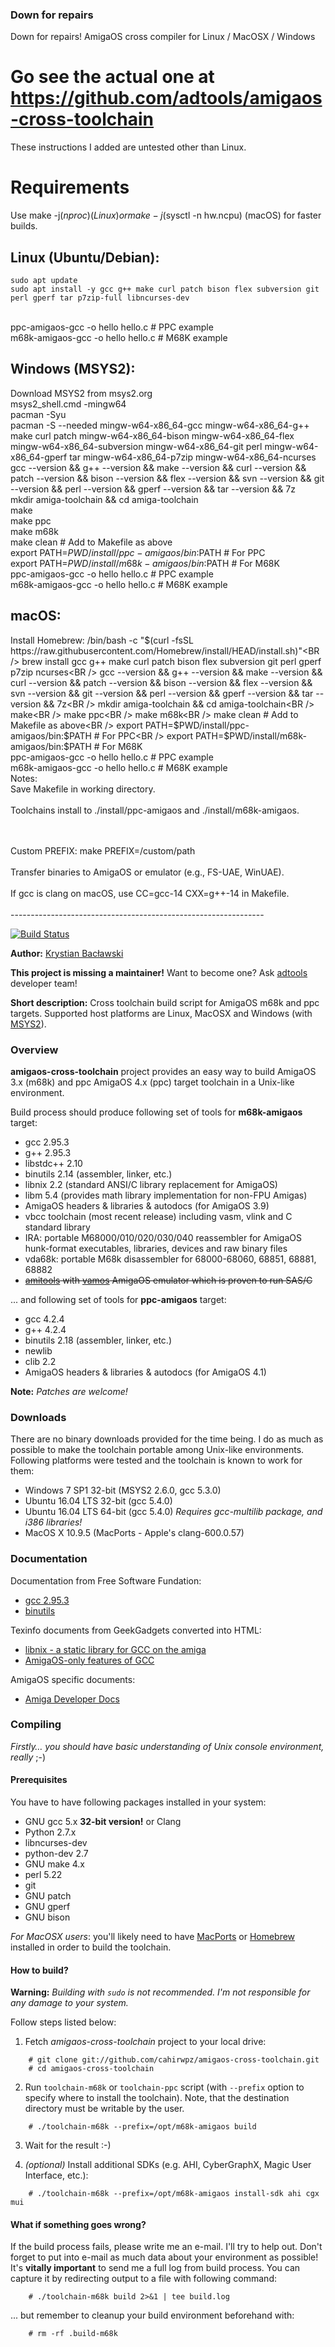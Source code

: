 ### Down for repairs
Down for repairs! AmigaOS cross compiler for Linux / MacOSX / Windows

Go see the actual one at https://github.com/adtools/amigaos-cross-toolchain
===

These instructions I added are untested other than Linux.

# Requirements<BR />
Use make -j$(nproc) (Linux) or make -j$(sysctl -n hw.ncpu) (macOS) for faster builds.<BR />
## Linux (Ubuntu/Debian):<BR />
`sudo apt update`<BR />
`sudo apt install -y gcc g++ make curl patch bison flex subversion git perl gperf tar p7zip-full libncurses-dev`<BR />
<BR />

ppc-amigaos-gcc -o hello hello.c  # PPC example<BR />
m68k-amigaos-gcc -o hello hello.c  # M68K example<BR />

## Windows (MSYS2):<BR />
Download MSYS2 from msys2.org<BR />
msys2_shell.cmd -mingw64<BR />
pacman -Syu<BR />
pacman -S --needed mingw-w64-x86_64-gcc mingw-w64-x86_64-g++ make curl patch mingw-w64-x86_64-bison mingw-w64-x86_64-flex mingw-w64-x86_64-subversion mingw-w64-x86_64-git perl mingw-w64-x86_64-gperf tar mingw-w64-x86_64-p7zip mingw-w64-x86_64-ncurses<BR />
gcc --version && g++ --version && make --version && curl --version && patch --version && bison --version && flex --version && svn --version && git --version && perl --version && gperf --version && tar --version && 7z<BR />
mkdir amiga-toolchain && cd amiga-toolchain<BR />
make<BR />
make ppc<BR />
make m68k<BR />
make clean  # Add to Makefile as above<BR />
export PATH=$PWD/install/ppc-amigaos/bin:$PATH  # For PPC<BR />
export PATH=$PWD/install/m68k-amigaos/bin:$PATH  # For M68K<BR />
ppc-amigaos-gcc -o hello hello.c  # PPC example<BR />
m68k-amigaos-gcc -o hello hello.c  # M68K example<BR />

## macOS:<BR />
Install Homebrew: /bin/bash -c "$(curl -fsSL https://raw.githubusercontent.com/Homebrew/install/HEAD/install.sh)"<BR />
brew install gcc g++ make curl patch bison flex subversion git perl gperf p7zip ncurses<BR />
gcc --version && g++ --version && make --version && curl --version && patch --version && bison --version && flex --version && svn --version && git --version && perl --version && gperf --version && tar --version && 7z<BR />
mkdir amiga-toolchain && cd amiga-toolchain<BR />
make<BR />
make ppc<BR />
make m68k<BR />
make clean  # Add to Makefile as above<BR />
export PATH=$PWD/install/ppc-amigaos/bin:$PATH  # For PPC<BR />
export PATH=$PWD/install/m68k-amigaos/bin:$PATH  # For M68K<BR />
ppc-amigaos-gcc -o hello hello.c  # PPC example<BR />
m68k-amigaos-gcc -o hello hello.c  # M68K example<BR />
Notes:<BR />
Save Makefile in working directory.<BR />
<BR />
Toolchains install to ./install/ppc-amigaos and ./install/m68k-amigaos.<BR />
<BR />

<BR />
Custom PREFIX: make PREFIX=/custom/path<BR />
<BR />
Transfer binaries to AmigaOS or emulator (e.g., FS-UAE, WinUAE).<BR />
<BR />
If gcc is clang on macOS, use CC=gcc-14 CXX=g++-14 in Makefile.<BR />
<BR />
---------------------------------------------------------------

[![Build Status](https://circleci.com/gh/cahirwpz/amigaos-cross-toolchain.svg?&style=shield)](https://circleci.com/gh/cahirwpz/amigaos-cross-toolchain)

**Author:** [Krystian Bacławski](mailto:krystian.baclawski@gmail.com)

**This project is missing a maintainer!** Want to become one? Ask [adtools](https://github.com/orgs/adtools) developer team!

**Short description:** Cross toolchain build script for AmigaOS m68k and ppc targets. Supported host platforms are Linux, MacOSX and Windows (with [MSYS2](https://msys2.github.io/)).

### Overview

**amigaos-cross-toolchain** project provides an easy way to build AmigaOS 3.x (m68k) and ppc AmigaOS 4.x (ppc) target toolchain in a Unix-like environment.

Build process should produce following set of tools for **m68k-amigaos** target:

 * gcc 2.95.3
 * g++ 2.95.3
 * libstdc++ 2.10
 * binutils 2.14 (assembler, linker, etc.)
 * libnix 2.2 (standard ANSI/C library replacement for AmigaOS)
 * libm 5.4 (provides math library implementation for non-FPU Amigas)
 * AmigaOS headers & libraries & autodocs (for AmigaOS 3.9)
 * vbcc toolchain (most recent release) including vasm, vlink and C standard library
 * IRA: portable M68000/010/020/030/040 reassembler for AmigaOS hunk-format
   executables, libraries, devices and raw binary files
 * vda68k: portable M68k disassembler for 68000-68060, 68851, 68881, 68882
 * ~~[amitools](https://github.com/cnvogelg/amitools/blob/master/README.md#contents) with [vamos](https://github.com/cnvogelg/amitools/blob/master/doc/vamos.md) AmigaOS emulator which is proven to run SAS/C~~

... and following set of tools for **ppc-amigaos** target:

 * gcc 4.2.4
 * g++ 4.2.4
 * binutils 2.18 (assembler, linker, etc.)
 * newlib
 * clib 2.2
 * AmigaOS headers & libraries & autodocs (for AmigaOS 4.1)

**Note:** *Patches are welcome!*

### Downloads

There are no binary downloads provided for the time being. I do as much as possible to make the toolchain portable among Unix-like environments. Following platforms were tested and the toolchain is known to work for them:

 * Windows 7 SP1 32-bit (MSYS2 2.6.0, gcc 5.3.0)
 * Ubuntu 16.04 LTS 32-bit (gcc 5.4.0)
 * Ubuntu 16.04 LTS 64-bit (gcc 5.4.0) *Requires gcc-multilib package, and i386 libraries!*
 * MacOS X 10.9.5 (MacPorts - Apple's clang-600.0.57)
 
### Documentation

Documentation from Free Software Fundation:

 * [gcc 2.95.3](http://gcc.gnu.org/onlinedocs/gcc-2.95.3/gcc.html)
 * [binutils](http://sourceware.org/binutils/docs/)

Texinfo documents from GeekGadgets converted into HTML:

 * [libnix - a static library for GCC on the amiga](http://cahirwpz.users.sourceforge.net/libnix/index.html)
 * [AmigaOS-only features of GCC](http://cahirwpz.users.sourceforge.net/gcc-amigaos/index.html)

AmigaOS specific documents:

 * [Amiga Developer Docs](http://amigadev.elowar.com)

### Compiling

*Firstly… you should have basic understanding of Unix console environment, really* ;-)

#### Prerequisites

You have to have following packages installed in your system:

 * GNU gcc 5.x **32-bit version!** or Clang
 * Python 2.7.x
 * libncurses-dev
 * python-dev 2.7
 * GNU make 4.x
 * perl 5.22
 * git
 * GNU patch
 * GNU gperf
 * GNU bison

*For MacOSX users*: you'll likely need to have [MacPorts](http://www.macports.org) or [Homebrew](http://brew.sh) installed in order to build the toolchain.

#### How to build?

**Warning:** *Building with `sudo` is not recommended. I'm not responsible for any damage to your system.*

Follow steps listed below:

1. Fetch *amigaos-cross-toolchain* project to your local drive:  

```
    # git clone git://github.com/cahirwpz/amigaos-cross-toolchain.git
    # cd amigaos-cross-toolchain
```

2. Run `toolchain-m68k` or `toolchain-ppc` script (with `--prefix` option to specify where to install the toolchain). Note, that the destination directory must be writable by the user. 

```
    # ./toolchain-m68k --prefix=/opt/m68k-amigaos build
```

3. Wait for the result :-)

4. *(optional)* Install additional SDKs (e.g. AHI, CyberGraphX, Magic User Interface, etc.):

```
    # ./toolchain-m68k --prefix=/opt/m68k-amigaos install-sdk ahi cgx mui
```

#### What if something goes wrong?

If the build process fails, please write me an e-mail.  I'll try to help out. Don't forget to put into e-mail as much data about your environment as possible! 
It's **vitally important** to send me a full log from build process. You can capture it by redirecting output to a file with following command:

```
    # ./toolchain-m68k build 2>&1 | tee build.log
```

... but remember to cleanup your build environment beforehand with:

```
    # rm -rf .build-m68k
```

